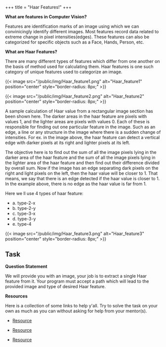 +++
title = "Haar Features!"
+++

**What are features in Computer Vision?**

Features are identification marks of an image using which we can convinicingly identify different images. Most features record data related to extreme change in pixel intensities(edges). These features can also be categorized for specific objects such as a Face, Hands, Person, etc. 

**What are Haar Features?**

There are many different types of features which differ from one another on the basis of method used for calculating them. Haar features is one such category of unique features used to categorize an image.

{{< image src="/public/img/Haar_feature1.png" alt="Haar_feature1" position="center" style="border-radius: 8px;" >}}

{{< image src="/public/img/Haar_feature2.png" alt="Haar_feature2" position="center" style="border-radius: 8px;" >}}

A sample calculation of Haar value from a rectangular image section has been shown here. The darker areas in the haar feature are pixels with values 1, and the lighter areas are pixels with values 0. Each of these is responsible for finding out one particular feature in the image. Such as an edge, a line or any structure in the image where there is a sudden change of intensities. For ex. in the image above, the haar feature can detect a vertical edge with darker pixels at its right and lighter pixels at its left.

The objective here is to find out the sum of all the image pixels lying in the darker area of the haar feature and the sum of all the image pixels lying in the lighter area of the haar feature and then find out their difference divided by overall sum. Now if the image has an edge separating dark pixels on the right and light pixels on the left, then the haar value will be closer to 1. That means, we say that there is an edge detected if the haar value is closer to 1. In the example above, there is no edge as the haar value is far from 1.

Here we ll use 4 types of haar feature:

 - a. type-2-x
 - b. type-2-y
 - c. type-3-x
 - d. type-3-y
 - e. type-4

{{< image src="/public/img/Haar_feature3.png" alt="Haar_feature3" position="center" style="border-radius: 8px;" >}}

## Task

**Question Statement**

We will provide you with an image, your job is to extract a single Haar feature from it. Your program must accept a path which will lead to the provided image and type of desired Haar feature. 

**Resources** 

Here is a collection of some links to help y'all. Try to solve the task on your own as much as you can without asking for help from your mentor(s).

 - [Resource](https://www.youtube.com/watch?v=RPoUdDGonWc)

 - [Resource](https://medium.com/analytics-vidhya/what-is-haar-features-used-in-face-detection-a7e531c8332b)
 
 - [Resource](https://towardsdatascience.com/face-detection-with-haar-cascade-727f68dafd08)
 